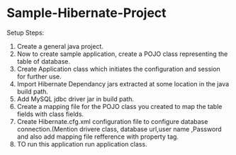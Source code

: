 # Sample-Hibernate-Project
Setup Steps:

1. Create a general java project.
2. Now to create sample application, create a POJO class representing the table of database.
3. Create Application class which initiates the configuration and session for further use.
4. Import Hibernate Dependancy jars extracted at some location in the java build path.
5. Add MySQL jdbc driver jar in build path.
6. Create a mapping file for the POJO class you created to map the table fields with class fields.
7. Create Hibernate.cfg.xml configuration file to configure database connection.(Mention drivere class, database url,user name
,Password and also add mapping file refference with property tag.
8. TO run this application run application class.




